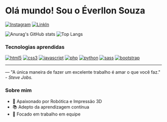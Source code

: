 # Olá mundo! Sou o Éverllon Souza

[![Instagram](https://img.shields.io/badge/Instagram-E4405F?style=for-the-badge&logo=instagram&logoColor=white)](https://instagram.com/esowza__)
[![LinkIn](https://img.shields.io/badge/LinkedIn-0077B5?style=for-the-badge&logo=linkedin&logoColor=white)](https://linledin.com)

![Anurag's GitHub stats](https://github-readme-stats.vercel.app/api?username=deveverllon&show_icons=true&theme=dark)
![Top Langs](https://github-readme-stats.vercel.app/api/top-langs/?username=deveverllon&hide_progress=true&theme=dark)

### Tecnologias aprendidas
[![html5](https://img.shields.io/badge/HTML5-E34F26?style=for-the-badge&logo=html5&logoColor=white)](#)
[![css3](https://img.shields.io/badge/CSS3-1572B6?style=for-the-badge&logo=css3&logoColor=white)](#)
[![javascript](https://img.shields.io/badge/JavaScript-F7DF1E?style=for-the-badge&logo=javascript&logoColor=black)](#)
[![php](https://img.shields.io/badge/PHP-777BB4?style=for-the-badge&logo=php&logoColor=white)](#)
[![python](https://img.shields.io/badge/Python-14354C?style=for-the-badge&logo=python&logoColor=white)](#)
[![sass](https://img.shields.io/badge/Sass-CC6699?style=for-the-badge&logo=sass&logoColor=white)](#)
[![bootstrap](https://img.shields.io/badge/Bootstrap-563D7C?style=for-the-badge&logo=bootstrap&logoColor=white)](#)


<hr>
<p> — "A única maneira de fazer um excelente trabalho é amar o que você faz." <em>- Steve Jobs.</em></p>

### Sobre mim
- 🌟 Apaixonado por Robótica e Impressão 3D
- 📚 Adepto da aprendizagem contínua
- 🤝 Focado em trabalho em equipe
